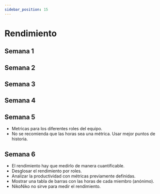 ```yaml
---
sidebar_position: 15
---
```


# Rendimiento
## Semana 1

## Semana 2

## Semana 3

## Semana 4

## Semana 5
- Metricas para los diferentes roles del equipo.
- No se recomienda que las horas sea una métrica. Usar mejor puntos de historia.

## Semana 6
- El rendimiento hay que medirlo de manera cuantificable.
- Desglosar el rendimiento por roles.
- Analizar la productividad con métricas previamente definidas.
- Mostrar una tabla de barras con las horas de cada miembro (anónimo).
- NikoNiko no sirve para medir el rendimiento.
